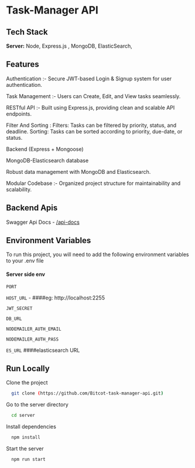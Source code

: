 
# Task-Manager API


## Tech Stack


**Server:** Node, Express.js , MongoDB, ElasticSearch, 


## Features

 Authentication :-
Secure JWT-based Login & Signup system for user authentication.

 Task Management :-
Users can Create, Edit, and View tasks seamlessly.

 RESTful API :- 
Built using Express.js, providing clean and scalable API endpoints.

Filter And Sorting :
Filters: Tasks can be filtered by priority, status, and deadline.
Sorting: Tasks can be sorted according to priority, due-date, or status.


Backend (Express + Mongoose)

MongoDB-Elasticsearch database

Robust data management with MongoDB and Elasticsearch.

 Modular Codebase :-
Organized project structure for maintainability and scalability.

 
## Backend Apis

Swagger Api Docs - [/api-docs](http://localhost:2255/api-docs/ (when the backend is running)) 

## Environment Variables

To run this project, you will need to add the following environment variables to your .env file

#### Server side env

`PORT`

`HOST_URL` - 
####eg: http://localhost:2255

`JWT_SECRET`

`DB_URL`

`NODEMAILER_AUTH_EMAIL`

`NODEMAILER_AUTH_PASS`

`ES_URL` 
####elasticsearch URL

## Run Locally

Clone the project

```bash
  git clone (https://github.com/Bitcot-task-manager-api.git)
```

Go to the server directory

```bash
  cd server
```

Install dependencies

```bash
  npm install
```

Start the server

```bash
  npm run start
```







